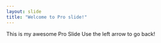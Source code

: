 ```yaml
---
layout: slide
title: "Welcome to Pro slide!"
---
```

This is my awesome Pro Slide
Use the left arrow to go back!

